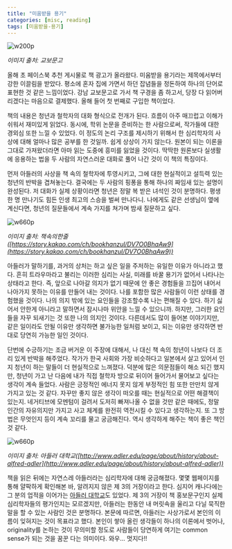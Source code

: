 ```yaml
---
title: "미움받을 용기"
categories: [misc, reading]
tags: [미움받을-용기]
---
```


![w200p](https://iamtaehoon.files.wordpress.com/2015/03/x9788996991342.jpg)

*이미지 출처: 교보문고*

올해 초 페이스북 추천 게시물로 책 광고가 올라왔다. 미움받을 용기라는 제목에서부터 강한 이끌림을 받았다. 평소에 혼자 집에 가면서 하던 잡념들을 정돈하여 하나의 단어로 표현한 것 같은 느낌이었다. 강남 교보문고로 가서 책 구경을 좀 하고서, 당장 다 읽어버리겠다는 마음으로 결제했다. 올해 들어 첫 번째로 구입한 책이었다.

책의 내용은 청년과 철학자의 대화 형식으로 전개가 된다. 흐름이 아주 매끄럽고 이해가 쉬워서 재미있게 읽었다. 동시에, 학위 논문을 준비하는 한 사람으로써, 작가들에 대한 경외심 또한 느낄 수 있었다. 이 정도의 논리 구조를 제시하기 위해서 한 심리학자의 사상에 대해 얼마나 많은 공부를 한 것일까. 쉽게 상상이 가지 않는다. 원본이 되는 이론을 그대로 가져왔더라면 아마 읽는 도중에 흥미를 잃었을 것이다. 딱딱한 원론보다 실생활에 응용하는 법을 두 사람의 자연스러운 대화로 풀어 나간 것이 이 책의 특징이다.

먼저 아들러의 사상을 책 속의 철학자에 투영시키고, 그에 대한 현실적이고 설득력 있는 청년의 반박을 겹쳐놓는다. 결국에는 두 사람의 핑퐁을 통해 하나의 짜임새 있는 설명이 완성된다. 저 대화가 실제 상황이라면 청년은 정말 복 받은 녀석인 것이 분명하다. 평생 한 명 만나기도 힘든 인생 최고의 스승을 벌써 만나다니. 나에게도 같은 선생님이 옆에 계신다면, 청년의 질문들에서 계속 가지를 쳐가며 밤새 질문하고 싶다.

![w660p](https://iamtaehoon.files.wordpress.com/2015/03/ecbaa1ecb2982.png)

*이미지 출처: 책속의한줄([https://story.kakao.com/ch/bookhanzul/DV7O0BhaAw9](https://story.kakao.com/ch/bookhanzul/DV7O0BhaAw9))*

아들러가 말하기를, 과거의 상처는 하고 싶은 일을 주저하는 유일한 이유가 아니라고 했다. 흔히 트라우마라고 불리는 이러한 심리는 사실, 미래를 바꿀 용기가 없어서 나타나는 상태라고 한다. 즉, 앞으로 나아갈 의지가 없기 때문에 안 좋은 경험들을 끄집어 내어서 나아가지 못하는 이유를 만들어 내는 것이다. 나를 포함한 많은 사람들이 이런 상태를 경험했을 것이다. 나의 의지 밖에 있는 요인들을 강조할수록 나는 편해질 수 있다. 하기 싫어서 안한게 아니라고 말하면서 잠시나마 위안을 느낄 수 있으니까. 하지만, 그러한 요인들을 자꾸 되새기는 것 또한 나의 의지인 것이다. 다른데서도 많이 들어본 이야기지만, 같은 일이라도 안될 이유만 생각하면 불가능한 일처럼 보이고, 되는 이유만 생각하면 반대로 당연히 가능한 일인 것이다.

단번에 수긍하기는 조금 버거운 이 주장에 대해서, 나 대신 책 속의 청년이 나보다 더 조리 있게 반박을 해주었다. 작가가 한국 사회와 가장 비슷하다고 일본에서 살고 있어서 인지 청년이 하는 말들이 더 현실적으로 느껴졌다. 덕분에 많은 의문점들이 해소 되긴 했지만, 청년이 가고 난 다음에 내가 직접 철학자 방으로 뒤이어 들어가서 물어보고 싶다는 생각이 계속 들었다. 사람은 긍정적인 에너지 못지 않게 부정적인 힘 또한 만만치 않게 가지고 있는 것 같다. 자꾸만 좋지 않은 생각이 떠오를 때는 현실적으로 어떤 해결책이 있는지. 네거티브에 모멘텀이 걸려서 도저히 빠져나올 수 없을 것만 같은 때에도, 정말 인간의 자유의지만 가지고 사고 체계를 완전히 역전시킬 수 있다고 생각하는지. 또 그 방법은 무엇인지 등이 계속 꼬리를 물고 궁금해진다. 역시 생각하게 해주는 책이 좋은 책인 것 같다.

![w660p](https://iamtaehoon.files.wordpress.com/2015/03/ecbaa1ecb298.png)

*이미지 출처: 아들러 대학교([http://www.adler.edu/page/about/history/about-alfred-adler](http://www.adler.edu/page/about/history/about-alfred-adler))*

책을 읽은 뒤에는 자연스레 아들러라는 심리학자에 대해 궁금해졌다. 몇몇 웹페이지를 통해 얄팍하게 확인해본 바, 알려지지 않은 제 3의 거장이라고 한다. 심지어 캐나다에는 그 분의 업적을 이어가는 [아들러 대학교](http://www.adler.edu/)도 있었다. 제 3의 거장이 책 홍보문구인지 실제 심리학자들의 평가인지는 모르겠지만, 아들러는 한동안 내 머릿속을 울리고 다닐 묵직한 말을 할 수 있는 사람인 것은 분명하다. 본문에 따르면, 아들러는 사상가로서 본인의 이름이 잊혀지는 것이 목표라고 했다. 본인이 쌓아 올린 생각들이 하나의 이론에서 벗어나, originality를 논하는 것이 무의미할 정도로 사람들이 당연하게 여기는 common sense가 되는 것을 꿈꾼 다는 의미이다. 와우... 멋지다!!
